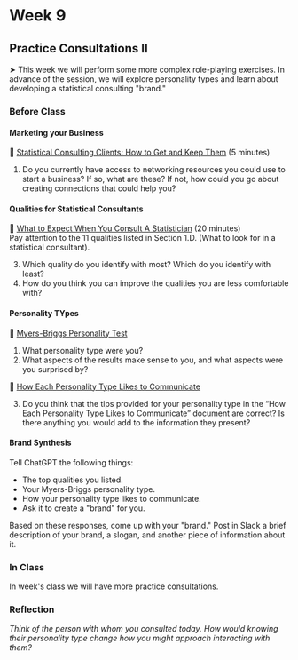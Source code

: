 # Week 9

## Practice Consultations II

&#x27A4; This week we will perform some more complex role-playing exercises. In advance of the session, we will explore personality types and learn about developing a statistical consulting "brand."

### Before Class

#### Marketing your Business

📖 [Statistical Consulting Clients: How to Get and Keep Them](https://stattrak.amstat.org/2022/02/01/statistical-consulting/) (5 minutes)<br />

1. Do you currently have access to networking resources you could use to start a business? If so, what are these? If not, how could you go about creating connections that could help you?

#### Qualities for Statistical Consultants

📖 [What to Expect When You Consult A Statistician](https://community.amstat.org/cnsl/forclients/expect-content) (20 minutes)<br />
Pay attention to the 11 qualities listed in Section 1.D. (What to look for in a statistical consultant).  

3. Which quality do you identify with most? Which do you identify with least? 
5. How do you think you can improve the qualities you are less comfortable with?

#### Personality TYpes

📖 [Myers-Briggs Personality Test](https://www.16personalities.com/free-personality-test)

1. What personality type were you? 
2. What aspects of the results make sense to you, and what aspects were you surprised by?

📖 [How Each Personality Type Likes to Communicate](https://www.psychologyjunkie.com/how-each-myers-briggs-personality-type-likes-to-communicate/)

3. Do you think that the tips provided for your personality type in the “How Each Personality Type Likes to Communicate” document are correct? Is there anything you would add to the information they present?

#### Brand Synthesis

Tell ChatGPT the following things:

  * The top qualities you listed.
  * Your Myers-Briggs personality type.
  * How your personality type likes to communicate.
  * Ask it to create a "brand" for you.
  
Based on these responses, come up with your "brand." Post in Slack a brief description of your brand, a slogan, and another piece of information about it.

### In Class

In week's class we will have more practice consultations.

### Reflection

*Think of the person with whom you consulted today. How would knowing their personality type change how you might approach interacting with them?*

